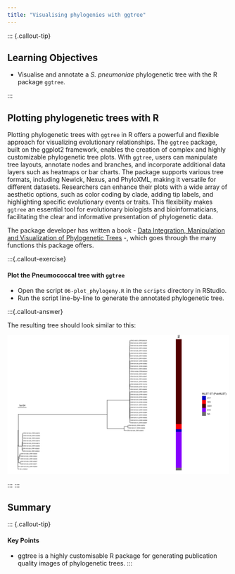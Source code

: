 ```yaml
---
title: "Visualising phylogenies with ggtree"
---
```


::: {.callout-tip}
## Learning Objectives

- Visualise and annotate a _S. pneumoniae_ phylogenetic tree with the R package `ggtree`.

:::

## Plotting phylogenetic trees with R

Plotting phylogenetic trees with `ggtree` in R offers a powerful and flexible approach for visualizing evolutionary relationships. 
The `ggtree` package, built on the ggplot2 framework, enables the creation of complex and highly customizable phylogenetic tree plots. 
With `ggtree`, users can manipulate tree layouts, annotate nodes and branches, and incorporate additional data layers such as heatmaps or bar charts. 
The package supports various tree formats, including Newick, Nexus, and PhyloXML, making it versatile for different datasets. 
Researchers can enhance their plots with a wide array of aesthetic options, such as color coding by clade, adding tip labels, and highlighting specific evolutionary events or traits. 
This flexibility makes `ggtree` an essential tool for evolutionary biologists and bioinformaticians, facilitating the clear and informative presentation of phylogenetic data.

The package developer has written a book - [Data Integration, Manipulation and Visualization of Phylogenetic Trees](https://yulab-smu.top/treedata-book/index.html) -, which goes through the many functions this package offers. 

:::{.callout-exercise}
#### Plot the Pneumococcal tree with `ggtree`

- Open the script `06-plot_phylogeny.R` in the `scripts` directory in RStudio.
- Run the script line-by-line to generate the annotated phylogenetic tree. 

:::{.callout-answer}

The resulting tree should look similar to this:

![Serotype 1 phylogenetic tree generated with ggtree](images/sero1_tree.png)

:::
:::

## Summary

::: {.callout-tip}
#### Key Points

- ggtree is a highly customisable R package for generating publication quality images of phylogenetic trees.
:::